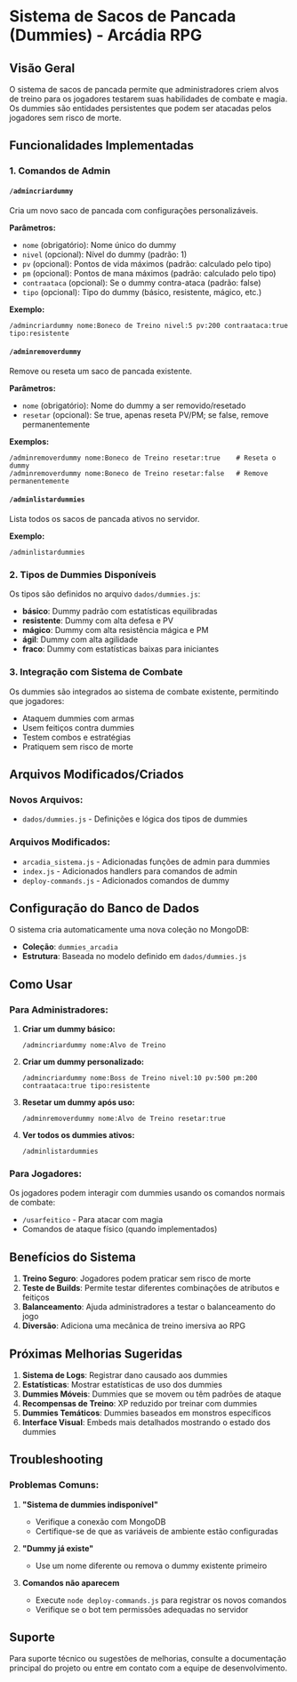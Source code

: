 # Sistema de Sacos de Pancada (Dummies) - Arcádia RPG

## Visão Geral

O sistema de sacos de pancada permite que administradores criem alvos de treino para os jogadores testarem suas habilidades de combate e magia. Os dummies são entidades persistentes que podem ser atacadas pelos jogadores sem risco de morte.

## Funcionalidades Implementadas

### 1. Comandos de Admin

#### `/admincriardummy`
Cria um novo saco de pancada com configurações personalizáveis.

**Parâmetros:**
- `nome` (obrigatório): Nome único do dummy
- `nivel` (opcional): Nível do dummy (padrão: 1)
- `pv` (opcional): Pontos de vida máximos (padrão: calculado pelo tipo)
- `pm` (opcional): Pontos de mana máximos (padrão: calculado pelo tipo)
- `contraataca` (opcional): Se o dummy contra-ataca (padrão: false)
- `tipo` (opcional): Tipo do dummy (básico, resistente, mágico, etc.)

**Exemplo:**
```
/admincriardummy nome:Boneco de Treino nivel:5 pv:200 contraataca:true tipo:resistente
```

#### `/adminremoverdummy`
Remove ou reseta um saco de pancada existente.

**Parâmetros:**
- `nome` (obrigatório): Nome do dummy a ser removido/resetado
- `resetar` (opcional): Se true, apenas reseta PV/PM; se false, remove permanentemente

**Exemplos:**
```
/adminremoverdummy nome:Boneco de Treino resetar:true    # Reseta o dummy
/adminremoverdummy nome:Boneco de Treino resetar:false   # Remove permanentemente
```

#### `/adminlistardummies`
Lista todos os sacos de pancada ativos no servidor.

**Exemplo:**
```
/adminlistardummies
```

### 2. Tipos de Dummies Disponíveis

Os tipos são definidos no arquivo `dados/dummies.js`:

- **básico**: Dummy padrão com estatísticas equilibradas
- **resistente**: Dummy com alta defesa e PV
- **mágico**: Dummy com alta resistência mágica e PM
- **ágil**: Dummy com alta agilidade
- **fraco**: Dummy com estatísticas baixas para iniciantes

### 3. Integração com Sistema de Combate

Os dummies são integrados ao sistema de combate existente, permitindo que jogadores:
- Ataquem dummies com armas
- Usem feitiços contra dummies
- Testem combos e estratégias
- Pratiquem sem risco de morte

## Arquivos Modificados/Criados

### Novos Arquivos:
- `dados/dummies.js` - Definições e lógica dos tipos de dummies

### Arquivos Modificados:
- `arcadia_sistema.js` - Adicionadas funções de admin para dummies
- `index.js` - Adicionados handlers para comandos de admin
- `deploy-commands.js` - Adicionados comandos de dummy

## Configuração do Banco de Dados

O sistema cria automaticamente uma nova coleção no MongoDB:
- **Coleção**: `dummies_arcadia`
- **Estrutura**: Baseada no modelo definido em `dados/dummies.js`

## Como Usar

### Para Administradores:

1. **Criar um dummy básico:**
   ```
   /admincriardummy nome:Alvo de Treino
   ```

2. **Criar um dummy personalizado:**
   ```
   /admincriardummy nome:Boss de Treino nivel:10 pv:500 pm:200 contraataca:true tipo:resistente
   ```

3. **Resetar um dummy após uso:**
   ```
   /adminremoverdummy nome:Alvo de Treino resetar:true
   ```

4. **Ver todos os dummies ativos:**
   ```
   /adminlistardummies
   ```

### Para Jogadores:

Os jogadores podem interagir com dummies usando os comandos normais de combate:
- `/usarfeitico` - Para atacar com magia
- Comandos de ataque físico (quando implementados)

## Benefícios do Sistema

1. **Treino Seguro**: Jogadores podem praticar sem risco de morte
2. **Teste de Builds**: Permite testar diferentes combinações de atributos e feitiços
3. **Balanceamento**: Ajuda administradores a testar o balanceamento do jogo
4. **Diversão**: Adiciona uma mecânica de treino imersiva ao RPG

## Próximas Melhorias Sugeridas

1. **Sistema de Logs**: Registrar dano causado aos dummies
2. **Estatísticas**: Mostrar estatísticas de uso dos dummies
3. **Dummies Móveis**: Dummies que se movem ou têm padrões de ataque
4. **Recompensas de Treino**: XP reduzido por treinar com dummies
5. **Dummies Temáticos**: Dummies baseados em monstros específicos
6. **Interface Visual**: Embeds mais detalhados mostrando o estado dos dummies

## Troubleshooting

### Problemas Comuns:

1. **"Sistema de dummies indisponível"**
   - Verifique a conexão com MongoDB
   - Certifique-se de que as variáveis de ambiente estão configuradas

2. **"Dummy já existe"**
   - Use um nome diferente ou remova o dummy existente primeiro

3. **Comandos não aparecem**
   - Execute `node deploy-commands.js` para registrar os novos comandos
   - Verifique se o bot tem permissões adequadas no servidor

## Suporte

Para suporte técnico ou sugestões de melhorias, consulte a documentação principal do projeto ou entre em contato com a equipe de desenvolvimento.
